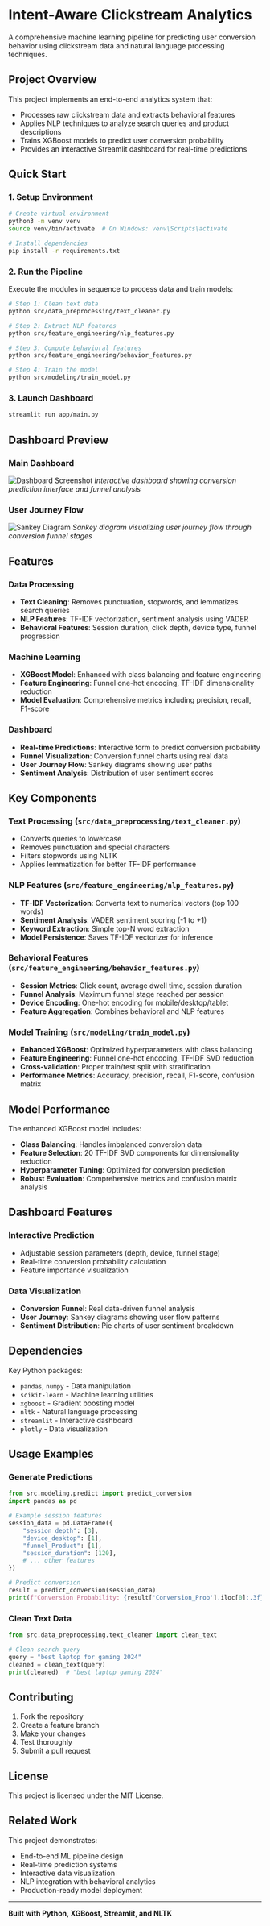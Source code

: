 # Intent-Aware Clickstream Analytics

A comprehensive machine learning pipeline for predicting user conversion behavior using clickstream data and natural language processing techniques.

## Project Overview

This project implements an end-to-end analytics system that:
- Processes raw clickstream data and extracts behavioral features
- Applies NLP techniques to analyze search queries and product descriptions
- Trains XGBoost models to predict user conversion probability
- Provides an interactive Streamlit dashboard for real-time predictions

## Quick Start

### 1. Setup Environment

```bash
# Create virtual environment
python3 -m venv venv
source venv/bin/activate  # On Windows: venv\Scripts\activate

# Install dependencies
pip install -r requirements.txt
```

### 2. Run the Pipeline

Execute the modules in sequence to process data and train models:

```bash
# Step 1: Clean text data
python src/data_preprocessing/text_cleaner.py

# Step 2: Extract NLP features
python src/feature_engineering/nlp_features.py

# Step 3: Compute behavioral features
python src/feature_engineering/behavior_features.py

# Step 4: Train the model
python src/modeling/train_model.py
```

### 3. Launch Dashboard

```bash
streamlit run app/main.py
```

## Dashboard Preview

### Main Dashboard
![Dashboard Screenshot](screenshots/dashboard_main.png)
*Interactive dashboard showing conversion prediction interface and funnel analysis*

### User Journey Flow
![Sankey Diagram](screenshots/sankey_diagram.png)
*Sankey diagram visualizing user journey flow through conversion funnel stages*

## Features

### Data Processing
- **Text Cleaning**: Removes punctuation, stopwords, and lemmatizes search queries
- **NLP Features**: TF-IDF vectorization, sentiment analysis using VADER
- **Behavioral Features**: Session duration, click depth, device type, funnel progression

### Machine Learning
- **XGBoost Model**: Enhanced with class balancing and feature engineering
- **Feature Engineering**: Funnel one-hot encoding, TF-IDF dimensionality reduction
- **Model Evaluation**: Comprehensive metrics including precision, recall, F1-score

### Dashboard
- **Real-time Predictions**: Interactive form to predict conversion probability
- **Funnel Visualization**: Conversion funnel charts using real data
- **User Journey Flow**: Sankey diagrams showing user paths
- **Sentiment Analysis**: Distribution of user sentiment scores

## Key Components

### Text Processing (`src/data_preprocessing/text_cleaner.py`)
- Converts queries to lowercase
- Removes punctuation and special characters
- Filters stopwords using NLTK
- Applies lemmatization for better TF-IDF performance

### NLP Features (`src/feature_engineering/nlp_features.py`)
- **TF-IDF Vectorization**: Converts text to numerical vectors (top 100 words)
- **Sentiment Analysis**: VADER sentiment scoring (-1 to +1)
- **Keyword Extraction**: Simple top-N word extraction
- **Model Persistence**: Saves TF-IDF vectorizer for inference

### Behavioral Features (`src/feature_engineering/behavior_features.py`)
- **Session Metrics**: Click count, average dwell time, session duration
- **Funnel Analysis**: Maximum funnel stage reached per session
- **Device Encoding**: One-hot encoding for mobile/desktop/tablet
- **Feature Aggregation**: Combines behavioral and NLP features

### Model Training (`src/modeling/train_model.py`)
- **Enhanced XGBoost**: Optimized hyperparameters with class balancing
- **Feature Engineering**: Funnel one-hot encoding, TF-IDF SVD reduction
- **Cross-validation**: Proper train/test split with stratification
- **Performance Metrics**: Accuracy, precision, recall, F1-score, confusion matrix

## Model Performance

The enhanced XGBoost model includes:
- **Class Balancing**: Handles imbalanced conversion data
- **Feature Selection**: 20 TF-IDF SVD components for dimensionality reduction
- **Hyperparameter Tuning**: Optimized for conversion prediction
- **Robust Evaluation**: Comprehensive metrics and confusion matrix analysis

## Dashboard Features

### Interactive Prediction
- Adjustable session parameters (depth, device, funnel stage)
- Real-time conversion probability calculation
- Feature importance visualization

### Data Visualization
- **Conversion Funnel**: Real data-driven funnel analysis
- **User Journey**: Sankey diagrams showing user flow patterns
- **Sentiment Distribution**: Pie charts of user sentiment breakdown

## Dependencies

Key Python packages:
- `pandas`, `numpy` - Data manipulation
- `scikit-learn` - Machine learning utilities
- `xgboost` - Gradient boosting model
- `nltk` - Natural language processing
- `streamlit` - Interactive dashboard
- `plotly` - Data visualization

## Usage Examples

### Generate Predictions
```python
from src.modeling.predict import predict_conversion
import pandas as pd

# Example session features
session_data = pd.DataFrame({
    "session_depth": [3],
    "device_desktop": [1],
    "funnel_Product": [1],
    "session_duration": [120],
    # ... other features
})

# Predict conversion
result = predict_conversion(session_data)
print(f"Conversion Probability: {result['Conversion_Prob'].iloc[0]:.3f}")
```

### Clean Text Data
```python
from src.data_preprocessing.text_cleaner import clean_text

# Clean search query
query = "best laptop for gaming 2024"
cleaned = clean_text(query)
print(cleaned)  # "best laptop gaming 2024"
```

## Contributing

1. Fork the repository
2. Create a feature branch
3. Make your changes
4. Test thoroughly
5. Submit a pull request

## License

This project is licensed under the MIT License.

## Related Work

This project demonstrates:
- End-to-end ML pipeline design
- Real-time prediction systems
- Interactive data visualization
- NLP integration with behavioral analytics
- Production-ready model deployment

---

**Built with Python, XGBoost, Streamlit, and NLTK**
